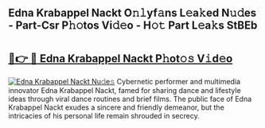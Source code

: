 ## Edna Krabappel Nackt O𝚗𝚕yf𝚊ns L𝚎a𝚔ed N𝚞𝚍es - Part-Csr P𝚑𝚘tos Vi𝚍𝚎o - H𝚘𝚝 Part L𝚎a𝚔s StBEb

# <h2><a href="http://kfdb13k.oniu.top/?m=Edna+Krabappel+Nackt">🔗👉 🔴 Edna Krabappel Nackt P𝚑ot𝚘𝚜 V𝚒d𝚎o</a></h2>

[![Edna Krabappel Nackt Nu𝚍e𝚜](https://i.imgur.com/0qMVB7G.gif)](http://kfdb13k.oniu.top/?m=Edna+Krabappel+Nackt)
Cybernetic performer and multimedia innovator Edna Krabappel Nackt, famed for sharing dance and lifestyle ideas through viral dance routines and brief films. The public face of Edna Krabappel Nackt exudes a sincere and friendly demeanor, but the intricacies of his personal life remain shrouded in secrecy.  

